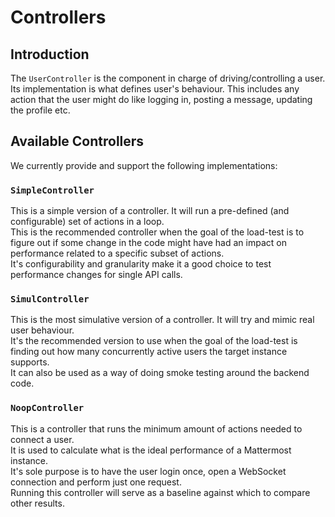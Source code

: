 # Controllers

## Introduction

The `UserController` is the component in charge of driving/controlling a user.  
Its implementation is what defines user's behaviour. This includes any
action that the user might do like logging in, posting a message, updating the
profile etc.

## Available Controllers

We currently provide and support the following implementations:

### `SimpleController`

This is a simple version of a controller. It will run a pre-defined (and
configurable) set of actions in a loop.  
This is the recommended controller when the goal of the load-test is to figure
out if some change in the code might have had an impact on performance related
to a specific subset of actions.  
It's configurability and granularity make it a good choice to test performance
changes for single API calls.  

### `SimulController`

This is the most simulative version of a controller. It will try and mimic real
user behaviour.   
It's the recommended version to use when the goal of the
load-test is finding out how many concurrently active users the target instance
supports.  
It can also be used as a way of doing smoke testing around the backend code.  

### `NoopController`

This is a controller that runs the minimum amount of actions needed to connect a user.  
It is used to calculate what is the ideal performance of a Mattermost instance.  
It's sole purpose is to have the user login once, open a WebSocket connection and perform just one request.  
Running this controller will serve as a baseline against which to compare other results.  

